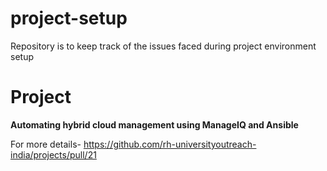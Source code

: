 # project-setup

Repository is to keep track of the issues faced during project environment setup
# Project 

**Automating hybrid cloud management using ManageIQ and Ansible**

For more details- https://github.com/rh-universityoutreach-india/projects/pull/21
